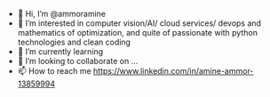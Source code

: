 - 👋 Hi, I’m @ammoramine
- 👀 I’m interested in computer vision/AI/ cloud services/ devops and mathematics of optimization, and quite of passionate with python technologies and clean coding
- 🌱 I’m currently learning 
- 💞️ I’m looking to collaborate on ...
- 📫 How to reach me https://www.linkedin.com/in/amine-ammor-13859994

<!---
ammoramine/ammoramine is a ✨ special ✨ repository because its `README.md` (this file) appears on your GitHub profile.
You can click the Preview link to take a look at your changes.
--->
